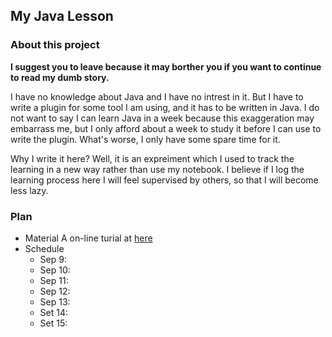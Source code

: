 ## My Java Lesson

### About this project

**I suggest you to leave because it may borther you if you want to continue to read my dumb story.**

I have no knowledge about Java and I have no intrest in it. But I have to write a plugin for some tool I am using, and it has to be written in Java. I do not want to say I can learn Java in a week because this exaggeration may embarrass me, but I only afford about a week to study it before I can use to write the plugin. What's worse, I only have some spare time for it.

Why I write it here? Well, it is an expreiment which I used to track the learning in a new way rather than use my notebook. I believe if I log the learning process here I will feel supervised by others, so that I will become less lazy.

### Plan

* Material
    A on-line turial at [here](http://www.learnjavaonline.org/cn/)
* Schedule
    * Sep 9:
    * Sep 10:
    * Sep 11:
    * Sep 12:
    * Sep 13:
    * Set 14:
    * Set 15:
